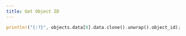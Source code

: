 ```yaml
---
title: Get Object ID
---
```


```rust
println!("{:?}", objects.data[0].data.clone().unwrap().object_id);
```
